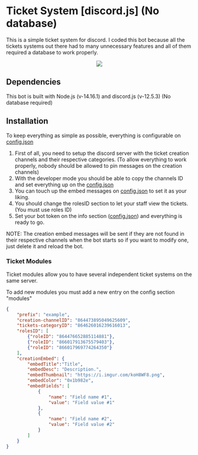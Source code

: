 # Ticket System [discord.js] (No database)

This is a simple ticket system for discord. 
I coded this bot because all the tickets systems out there had to many unnecessary features and all of them required a database to work properly.
<p align="center">
  <img src="https://i.imgur.com/7GZzPdd.png"/>
</p>

## Dependencies
This bot is built with Node.js (v-14.16.1) and discord.js (v-12.5.3) (No database required)

## Installation
To keep everything as simple as possible, everything is configurable on [config.json](config.json)

  1. First of all, you need to setup the discord server with the ticket creation channels and their respective categories. (To allow everything to work properly, nobody should be allowed to pin messages on the creation channels)
  2. With the developer mode you should be able to copy the channels ID and set everything up on the [config.json](config.json)
  3. You can touch up the embed messages on [config.json](config.json) to set it as your liking.
  4. You should change the rolesID section to let your staff view the tickets. (You must use roles ID)
  5. Set your bot token on the info section ([config.json](config.json)) and everything is ready to go.

NOTE: The creation embed messages will be sent if they are not found in their respective channels when the bot starts so if you want to modify one, just delete it and reload the bot.
 
### Ticket Modules
Ticket modules allow you to have several independent ticket systems on the same server.

To add new modules you must add a new entry on the config section "modules"
```json
{
    "prefix": "example",
    "creation-channelID": "864473895049625609",
    "tickets-categoryID": "864626016239616013",
    "rolesID": [
        {"roleID": "864476652885114881"},
        {"roleID": "866017913675579403"},
        {"roleID": "866017969774264350"}
    ],
    "creationEmbed": {
        "embedTitle":"Title",
        "embedDesc": "Description.",
        "embedThumbnail": "https://i.imgur.com/koH8WF8.png",
        "embedColor": "0x1b982e",
        "embedFields": [
            {
                "name": "Field name #1",
                "value": "Field value #1"
            },
            {
                "name": "Field name #2",
                "value": "Field value #2"
            }
        ]
    }
}
```
